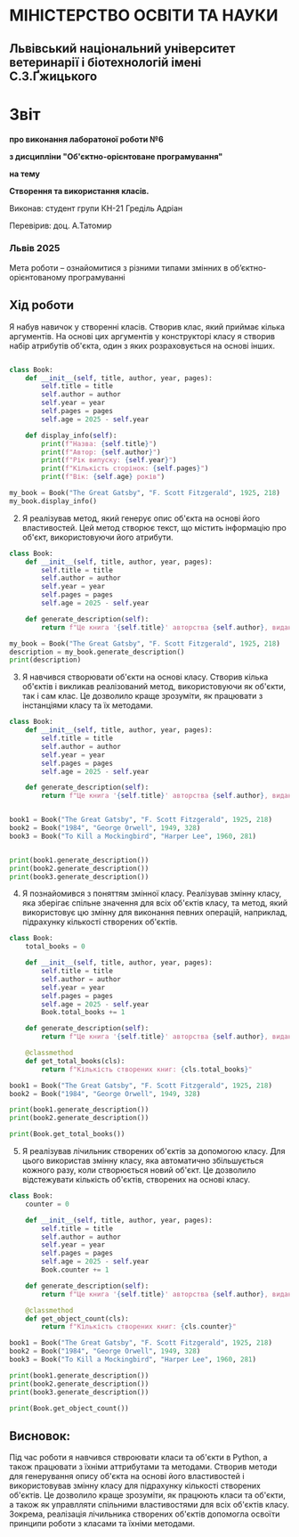 # МІНІСТЕРСТВО ОСВІТИ ТА НАУКИ

## Львівський національний університет ветеринарії і біотехнологій імені С.З.Ґжицького

# Звіт

**про виконання лаборатоної роботи №6**

**з дисципліни "Об'єктно-орієнтоване програмування"**

**на тему** 

**Створення та використання класів.**

Виконав: студент групи КН-21 Греділь Адріан

Перевірив: доц. А.Татомир

### Львів 2025

Мета роботи – ознайомитися з різними типами змінних в об’єктно-орієнтованому програмуванні

## Хід роботи

Я набув навичок у створенні класів. Створив клас, який приймає кілька аргументів. На основі цих аргументів у конструкторі класу я створив набір атрибутів об'єкта, один з яких розраховується на основі інших.

```py

class Book:
    def __init__(self, title, author, year, pages):
        self.title = title
        self.author = author
        self.year = year
        self.pages = pages
        self.age = 2025 - self.year

    def display_info(self):
        print(f"Назва: {self.title}")
        print(f"Автор: {self.author}")
        print(f"Рік випуску: {self.year}")
        print(f"Кількість сторінок: {self.pages}")
        print(f"Вік: {self.age} років")

my_book = Book("The Great Gatsby", "F. Scott Fitzgerald", 1925, 218)
my_book.display_info()


```
2. Я реалізував метод, який генерує опис об'єкта на основі його властивостей. Цей метод створює текст, що містить інформацію про об'єкт, використовуючи його атрибути.

```py
class Book:
    def __init__(self, title, author, year, pages):
        self.title = title
        self.author = author
        self.year = year
        self.pages = pages
        self.age = 2025 - self.year

    def generate_description(self):
        return f"Це книга '{self.title}' авторства {self.author}, видана в {self.year} році. Кількість сторінок: {self.pages}. Вік: {self.age} років."

my_book = Book("The Great Gatsby", "F. Scott Fitzgerald", 1925, 218)
description = my_book.generate_description()
print(description)


```
3. Я навчився створювати об'єкти на основі класу. Створив кілька об'єктів і викликав реалізований метод, використовуючи як об'єкти, так і сам клас. Це дозволило краще зрозуміти, як працювати з інстанціями класу та їх методами.

```py
class Book:
    def __init__(self, title, author, year, pages):
        self.title = title
        self.author = author
        self.year = year
        self.pages = pages
        self.age = 2025 - self.year

    def generate_description(self):
        return f"Це книга '{self.title}' авторства {self.author}, видана в {self.year} році. Кількість сторінок: {self.pages}. Вік: {self.age} років."


book1 = Book("The Great Gatsby", "F. Scott Fitzgerald", 1925, 218)
book2 = Book("1984", "George Orwell", 1949, 328)
book3 = Book("To Kill a Mockingbird", "Harper Lee", 1960, 281)


print(book1.generate_description())
print(book2.generate_description())
print(book3.generate_description())


```
4. Я познайомився з поняттям змінної класу. Реалізував змінну класу, яка зберігає спільне значення для всіх об'єктів класу, та метод, який використовує цю змінну для виконання певних операцій, наприклад, підрахунку кількості створених об'єктів.

```py
class Book:
    total_books = 0

    def __init__(self, title, author, year, pages):
        self.title = title
        self.author = author
        self.year = year
        self.pages = pages
        self.age = 2025 - self.year
        Book.total_books += 1

    def generate_description(self):
        return f"Це книга '{self.title}' авторства {self.author}, видана в {self.year} році. Кількість сторінок: {self.pages}. Вік: {self.age} років."

    @classmethod
    def get_total_books(cls):
        return f"Кількість створених книг: {cls.total_books}"

book1 = Book("The Great Gatsby", "F. Scott Fitzgerald", 1925, 218)
book2 = Book("1984", "George Orwell", 1949, 328)

print(book1.generate_description())
print(book2.generate_description())

print(Book.get_total_books())


```
5. Я реалізував лічильник створених об'єктів за допомогою класу. Для цього використав змінну класу, яка автоматично збільшується кожного разу, коли створюється новий об'єкт. Це дозволило відстежувати кількість об'єктів, створених на основі класу.

```py
class Book:
    counter = 0

    def __init__(self, title, author, year, pages):
        self.title = title
        self.author = author
        self.year = year
        self.pages = pages
        self.age = 2025 - self.year
        Book.counter += 1

    def generate_description(self):
        return f"Це книга '{self.title}' авторства {self.author}, видана в {self.year} році. Кількість сторінок: {self.pages}. Вік: {self.age} років."

    @classmethod
    def get_object_count(cls):
        return f"Кількість створених книг: {cls.counter}"

book1 = Book("The Great Gatsby", "F. Scott Fitzgerald", 1925, 218)
book2 = Book("1984", "George Orwell", 1949, 328)
book3 = Book("To Kill a Mockingbird", "Harper Lee", 1960, 281)

print(book1.generate_description())
print(book2.generate_description())
print(book3.generate_description())

print(Book.get_object_count())


```
## Висновок:

Під час роботи я навчився ствроювати класи та об'єкти в Python, а також працювати з їхніми аттрибутами та методами. Створив методи для генерування опису об'єкта на основі його властивостей і використовував змінну класу для підрахунку кількості створених об'єктів. Це дозволило краще зрозуміти, як працюють класи та об'єкти, а також як управлляти спільними властивостями для всіх об'єктів класу. Зокрема, реалізація лічильника створених об'єктів допомогла освоїти принципи роботи з класами та їхніми методами.